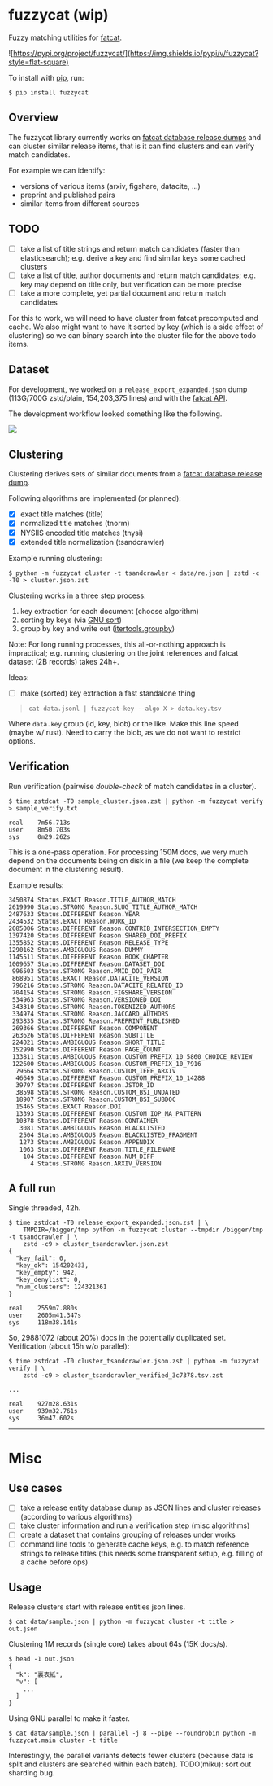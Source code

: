 # fuzzycat (wip)

Fuzzy matching utilities for [fatcat](https://fatcat.wiki).

![https://pypi.org/project/fuzzycat/](https://img.shields.io/pypi/v/fuzzycat?style=flat-square)

To install with [pip](https://pypi.org/project/pip/), run:

```
$ pip install fuzzycat
```

## Overview

The fuzzycat library currently works on [fatcat database release
dumps](https://archive.org/details/fatcat_snapshots_and_exports?&sort=-publicdate)
and can cluster similar release items, that is it can find clusters and can
verify match candidates.

For example we can identify:

* versions of various items (arxiv, figshare, datacite, ...)
* preprint and published pairs
* similar items from different sources

## TODO

* [ ] take a list of title strings and return match candidates (faster than
  elasticsearch); e.g. derive a key and find similar keys some cached clusters
* [ ] take a list of title, author documents and return match candidates; e.g.
  key may depend on title only, but verification can be more precise
* [ ] take a more complete, yet partial document and return match candidates

For this to work, we will need to have cluster from fatcat precomputed and
cache. We also might want to have it sorted by key (which is a side effect of
clustering) so we can binary search into the cluster file for the above todo
items.

## Dataset

For development, we worked on a `release_export_expanded.json` dump (113G/700G
zstd/plain, 154,203,375 lines) and with the [fatcat
API](https://api.fatcat.wiki/).

The development workflow looked something like the following.

![](notes/steps.png)

## Clustering

Clustering derives sets of similar documents from a [fatcat database release
dump](https://archive.org/details/fatcat_snapshots_and_exports?&sort=-publicdate).

Following algorithms are implemented (or planned):

* [x] exact title matches (title)
* [x] normalized title matches (tnorm)
* [x] NYSIIS encoded title matches (tnysi)
* [x] extended title normalization (tsandcrawler)

Example running clustering:

```
$ python -m fuzzycat cluster -t tsandcrawler < data/re.json | zstd -c -T0 > cluster.json.zst
```

Clustering works in a three step process:

1. key extraction for each document (choose algorithm)
2. sorting by keys (via [GNU sort](https://www.gnu.org/software/coreutils/manual/html_node/sort-invocation.html))
3. group by key and write out ([itertools.groupby](https://docs.python.org/3/library/itertools.html#itertools.groupby))

Note: For long running processes, this all-or-nothing approach is impractical;
e.g. running clustering on the joint references and fatcat dataset (2B records)
takes 24h+.

Ideas:

* [ ] make (sorted) key extraction a fast standalone thing

> `cat data.jsonl | fuzzycat-key --algo X > data.key.tsv`

Where `data.key` group (id, key, blob) or the like. Make this line speed (maybe
w/ rust). Need to carry the blob, as we do not want to restrict options.


## Verification

Run verification (pairwise *double-check* of match candidates in a cluster).

```
$ time zstdcat -T0 sample_cluster.json.zst | python -m fuzzycat verify > sample_verify.txt

real    7m56.713s
user    8m50.703s
sys     0m29.262s
```

This is a one-pass operation. For processing 150M docs, we very much depend on
the documents being on disk in a file (we keep the complete document in the
clustering result).

Example results:

```
3450874 Status.EXACT Reason.TITLE_AUTHOR_MATCH
2619990 Status.STRONG Reason.SLUG_TITLE_AUTHOR_MATCH
2487633 Status.DIFFERENT Reason.YEAR
2434532 Status.EXACT Reason.WORK_ID
2085006 Status.DIFFERENT Reason.CONTRIB_INTERSECTION_EMPTY
1397420 Status.DIFFERENT Reason.SHARED_DOI_PREFIX
1355852 Status.DIFFERENT Reason.RELEASE_TYPE
1290162 Status.AMBIGUOUS Reason.DUMMY
1145511 Status.DIFFERENT Reason.BOOK_CHAPTER
1009657 Status.DIFFERENT Reason.DATASET_DOI
 996503 Status.STRONG Reason.PMID_DOI_PAIR
 868951 Status.EXACT Reason.DATACITE_VERSION
 796216 Status.STRONG Reason.DATACITE_RELATED_ID
 704154 Status.STRONG Reason.FIGSHARE_VERSION
 534963 Status.STRONG Reason.VERSIONED_DOI
 343310 Status.STRONG Reason.TOKENIZED_AUTHORS
 334974 Status.STRONG Reason.JACCARD_AUTHORS
 293835 Status.STRONG Reason.PREPRINT_PUBLISHED
 269366 Status.DIFFERENT Reason.COMPONENT
 263626 Status.DIFFERENT Reason.SUBTITLE
 224021 Status.AMBIGUOUS Reason.SHORT_TITLE
 152990 Status.DIFFERENT Reason.PAGE_COUNT
 133811 Status.AMBIGUOUS Reason.CUSTOM_PREFIX_10_5860_CHOICE_REVIEW
 122600 Status.AMBIGUOUS Reason.CUSTOM_PREFIX_10_7916
  79664 Status.STRONG Reason.CUSTOM_IEEE_ARXIV
  46649 Status.DIFFERENT Reason.CUSTOM_PREFIX_10_14288
  39797 Status.DIFFERENT Reason.JSTOR_ID
  38598 Status.STRONG Reason.CUSTOM_BSI_UNDATED
  18907 Status.STRONG Reason.CUSTOM_BSI_SUBDOC
  15465 Status.EXACT Reason.DOI
  13393 Status.DIFFERENT Reason.CUSTOM_IOP_MA_PATTERN
  10378 Status.DIFFERENT Reason.CONTAINER
   3081 Status.AMBIGUOUS Reason.BLACKLISTED
   2504 Status.AMBIGUOUS Reason.BLACKLISTED_FRAGMENT
   1273 Status.AMBIGUOUS Reason.APPENDIX
   1063 Status.DIFFERENT Reason.TITLE_FILENAME
    104 Status.DIFFERENT Reason.NUM_DIFF
      4 Status.STRONG Reason.ARXIV_VERSION
```

## A full run

Single threaded, 42h.

```
$ time zstdcat -T0 release_export_expanded.json.zst | \
    TMPDIR=/bigger/tmp python -m fuzzycat cluster --tmpdir /bigger/tmp -t tsandcrawler | \
    zstd -c9 > cluster_tsandcrawler.json.zst
{
  "key_fail": 0,
  "key_ok": 154202433,
  "key_empty": 942,
  "key_denylist": 0,
  "num_clusters": 124321361
}

real    2559m7.880s
user    2605m41.347s
sys     118m38.141s
```

So, 29881072 (about 20%) docs in the potentially duplicated set. Verification (about 15h w/o parallel):

```
$ time zstdcat -T0 cluster_tsandcrawler.json.zst | python -m fuzzycat verify | \
    zstd -c9 > cluster_tsandcrawler_verified_3c7378.tsv.zst

...

real    927m28.631s
user    939m32.761s
sys     36m47.602s
```

----

# Misc

## Use cases

* [ ] take a release entity database dump as JSON lines and cluster releases
  (according to various algorithms)
* [ ] take cluster information and run a verification step (misc algorithms)
* [ ] create a dataset that contains grouping of releases under works
* [ ] command line tools to generate cache keys, e.g. to match reference
  strings to release titles (this needs some transparent setup, e.g. filling of
a cache before ops)

## Usage

Release clusters start with release entities json lines.

```shell
$ cat data/sample.json | python -m fuzzycat cluster -t title > out.json
```

Clustering 1M records (single core) takes about 64s (15K docs/s).

```shell
$ head -1 out.json
{
  "k": "裏表紙",
  "v": [
    ...
  ]
}
```

Using GNU parallel to make it faster.

```
$ cat data/sample.json | parallel -j 8 --pipe --roundrobin python -m fuzzycat.main cluster -t title
```

Interestingly, the parallel variants detects fewer clusters (because data is
split and clusters are searched within each batch). TODO(miku): sort out sharding bug.
